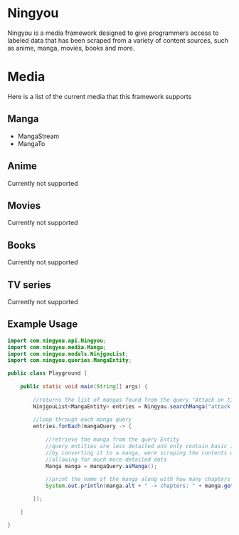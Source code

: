 # Ningyou

Ningyou is a media framework designed to give programmers access to labeled data that has been scraped from a variety of content sources, such as anime, manga, movies, books and more.

# Media
Here is a list of the current media that this framework supports

## Manga
 - MangaStream
 - MangaTo
## Anime 
Currently not supported
## Movies 
Currently not supported
## Books 
Currently not supported
## TV series 
Currently not supported


## Example Usage

```java
import com.ningyou.api.Ningyou;
import com.ningyou.media.Manga;
import com.ningyou.modals.NinjgouList;
import com.ningyou.queries.MangaEntity;

public class Playground {
	
	public static void main(String[] args) {
		 
        //returns the list of mangas found from the query "Attack on titan"
		NinjgouList<MangaEntity> entries = Ningyou.searchManga("attack on titan");
		
        //loop through each manga query
		entries.forEach(mangaQuery -> {
			
            //retrieve the manga from the query Entity
            //query entities are less detailed and only contain basic information about a manga
            //by converting it to a manga, were scraping the contents of main page for this manga, 
            //allowing for much more detailed data
			Manga manga = mangaQuery.asManga();
		
            //print the name of the manga along with how many chapters it has  
			System.out.println(manga.alt + " -> chapters: " + manga.getChapters().size());

		});
		
	}

}
```
